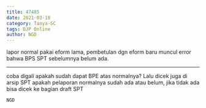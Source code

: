 ```yaml
---
title: 47485
date: 2021-03-18
category: Tanya-SC
tags: DJP Online
author: NGD
---
```


lapor normal pakai eform lama, pembetulan dgn eform baru muncul error bahwa BPS SPT sebelumnya belum ada.

---

coba digali apakah sudah dapat BPE atas normalnya? Lalu dicek juga di arsip SPT apakah pelaporan normalnya sudah ada atau belum, jika tidak ada bisa dicek ke bagian draft SPT

`NGD`
